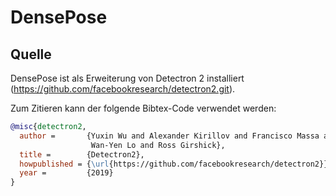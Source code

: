 # DensePose
## Quelle
DensePose ist als Erweiterung von Detectron 2 installiert (https://github.com/facebookresearch/detectron2.git).

Zum Zitieren kann der folgende Bibtex-Code verwendet werden:

```bibtex
@misc{detectron2,
  author =       {Yuxin Wu and Alexander Kirillov and Francisco Massa and
                  Wan-Yen Lo and Ross Girshick},
  title =        {Detectron2},
  howpublished = {\url{https://github.com/facebookresearch/detectron2}},
  year =         {2019}
}
```